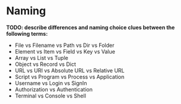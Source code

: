 # Naming

**TODO: describe differences and naming choice clues between the following terms:**

* File vs Filename vs Path vs Dir vs Folder
* Element vs Item vs Field vs Key vs Value
* Array vs List vs Tuple 
* Object vs Record vs Dict
* URL vs URI vs Absolute URL vs Relative URL
* Script vs Program vs Process vs Application
* Username vs Login vs SignIn
* Authorization vs Authentication
* Terminal vs Console vs Shell
